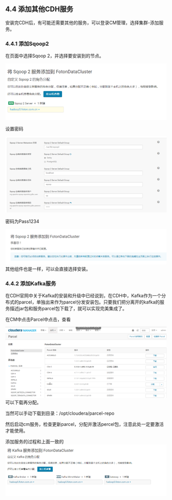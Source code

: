 ## 4.4 添加其他CDH服务

安装完CDH后，有可能还需要其他的服务，可以登录CM管理，选择集群-添加服务。

### 4.4.1 **添加Sqoop2**

在页面中选择Sqoop 2，并选择要安装到的节点。

![](/assets/4.4_1.png)

设置密码

![](/assets/4.4_2_1.png)

密码为Pass1234

![](/assets/4.4_4.png)其他组件也是一样，可以会直接选择安装。

### 4.4.2 添加Kafka服务

在CDH官网中关于Kafka的安装和升级中已经说到，在CDH中，Kafka作为一个分布式的parcel，单独出来作为parcel分发安装包。只要我们把分离开的kafka的服务描述jar包和服务parcel包下载了，就可以实现完美集成了。

在CM中点击Parcel中点击，查看

![](/assets/4.4_5.png)可以下载再分配。

当然可以手动下载到目录：/opt/cloudera/parcel-repo

然后启动cm服务，检查更新parcel，分配并激活percel包，注意此处一定要激活才能使用。

添加服务的过程和上面一致的![](/assets/4.4_6.png)

